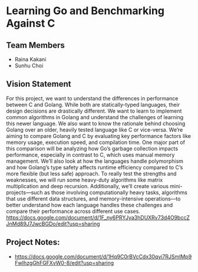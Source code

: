 # Learning Go and Benchmarking Against C

## Team Members
- Raina Kakani
- Sunhu Choi

## Vision Statement 
For this project, we want to understand the differences in performance between C and Golang. While both are statically-typed languages, their design decisions are drastically different. We want to learn to implement common algorithms in Golang and understand the challenges of learning this newer language. We also want to know the rationale behind choosing Golang over an older, heavily tested language like C or vice-versa.
We’re aiming to compare Golang and C by evaluating key performance factors like memory usage, execution speed, and compilation time. One major part of this comparison will be analyzing how Go’s garbage collection impacts performance, especially in contrast to C, which uses manual memory management. We’ll also look at how the languages handle polymorphism and how Golang’s type safety affects runtime efficiency compared to C’s more flexible (but less safe) approach. To really test the strengths and weaknesses, we will run some heavy-duty algorithms like matrix multiplication and deep recursion. Additionally, we’ll create various mini-projects—such as those involving computationally heavy tasks, algorithms that use different data structures, and memory-intensive operations—to better understand how each language handles these challenges and compare their performance across different use cases.
https://docs.google.com/document/d/1F_ny6PRYJya3hDUXRv73d4O9bccZJnMd89J7JwcBGDo/edit?usp=sharing

## Project Notes: 
- https://docs.google.com/document/d/1Hq9C0rBVcCdx30qyi7RJSmlMp9FwIhzgGhFGFXvW0-8/edit?usp=sharing
